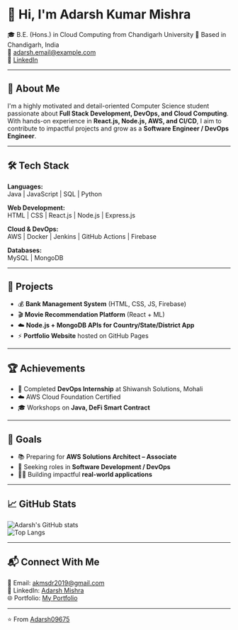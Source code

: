 # 👋 Hi, I'm Adarsh Kumar Mishra  

🎓  B.E. (Hons.) in Cloud Computing from Chandigarh University 
📍 Based in Chandigarh, India  
📧 adarsh.email@example.com  
🔗 [LinkedIn](https://www.linkedin.com/in/https://www.linkedin.com/in/adarsh-mishra-84b397252/)  

---

## 🚀 About Me
I'm a highly motivated and detail-oriented Computer Science student passionate about **Full Stack Development, DevOps, and Cloud Computing**.  
With hands-on experience in **React.js, Node.js, AWS, and CI/CD**, I aim to contribute to impactful projects and grow as a **Software Engineer / DevOps Engineer**.  

---

## 🛠️ Tech Stack  

**Languages:**  
Java | JavaScript | SQL | Python  

**Web Development:**  
HTML | CSS | React.js | Node.js | Express.js  

**Cloud & DevOps:**  
AWS | Docker | Jenkins | GitHub Actions | Firebase  

**Databases:**  
MySQL | MongoDB  

---

## 🧠 Projects  
- 💰 **Bank Management System** (HTML, CSS, JS, Firebase)  
- 🎬 **Movie Recommendation Platform** (React + ML)  
- ☁️ **Node.js + MongoDB APIs for Country/State/District App**   
- ⚡ **Portfolio Website** hosted on GitHub Pages  

---

## 🏆 Achievements  
- 🌟 Completed **DevOps Internship** at Shiwansh Solutions, Mohali  
- ☁️ AWS Cloud Foundation Certified  
- 🎓 Workshops on **Java, DeFi Smart Contract**

---

## 🎯 Goals  
- 📚 Preparing for **AWS Solutions Architect – Associate**  
- 💼 Seeking roles in **Software Development / DevOps**  
- 👨‍💻 Building impactful **real-world applications**  

---

## 📈 GitHub Stats  
![Adarsh's GitHub stats](https://github-readme-stats.vercel.app/api?username=Adarsh09675&show_icons=true&theme=radical)  
![Top Langs](https://github-readme-stats.vercel.app/api/top-langs/?username=Adarsh09675&layout=compact&theme=radical)  

---

## 📬 Connect With Me  
📧 Email: [akmsdr2019@gmail.com](mailto:akmsdr2019@gmail.com)  
🔗 LinkedIn: [Adarsh Mishra](https://www.linkedin.com/in/https://www.linkedin.com/in/adarsh-mishra-84b397252/)  
🌐 Portfolio: [My Portfolio](https://yourportfolio.com)

---
⭐️ From [Adarsh09675](https://github.com/Adarsh09675)

